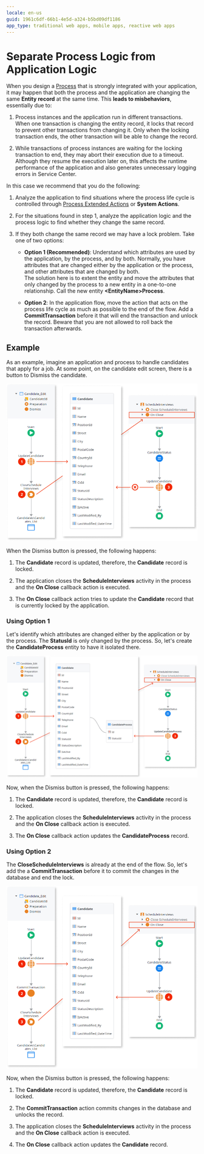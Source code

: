 ```yaml
---
locale: en-us
guid: 1961c6df-66b1-4e5d-a324-b5bd09df1186
app_type: traditional web apps, mobile apps, reactive web apps
---
```


# Separate Process Logic from Application Logic

When you design a [Process](../intro.md) that is strongly integrated with your application, it may happen that both the process and the application are changing the same **Entity record** at the same time. This **leads to misbehaviors**, essentially due to:

1. Process instances and the application run in different transactions. When one transaction is changing the entity record, it locks that record to prevent other transactions from changing it. Only when the locking transaction ends, the other transaction will be able to change the record.

2. While transactions of process instances are waiting for the locking transaction to end, they may abort their execution due to a timeout. Although they resume the execution later on, this affects the runtime performance of the application and also generates unnecessary logging errors in Service Center.

In this case we recommend that you do the following:

1. Analyze the application to find situations where the process life cycle is controlled through [Process Extended Actions](../actions-extended/intro.md) or **System Actions**.

2. For the situations found in step 1, analyze the application logic and the process logic to find whether they change the same record.

3. If they both change the same record we may have a lock problem. Take one of two options:

    * **Option 1 (Recommended)**: Understand which attributes are used by the application, by the process, and by both. Normally, you have attributes that are changed either by the application or the process, and other attributes that are changed by both.  
        The solution here is to extent the entity and move the attributes that only changed by the process to a new entity in a one-to-one relationship. Call the new entity **&lt;EntityName&gt;Process**.

    * **Option 2**: In the application flow, move the action that acts on the process life cycle as much as possible to the end of the flow. Add a **CommitTransaction** before it that will end the transaction and unlock the record. Beware that you are not allowed to roll back the transaction afterwards.


## Example

As an example, imagine an application and process to handle candidates that apply for a job. At some point, on the candidate edit screen, there is a button to Dismiss the candidate.

![Candidate Record](images/separate-logic-1-diag.png)

When the Dismiss button is pressed, the following happens:

1. The **Candidate** record is updated, therefore, the **Candidate** record is locked.

2. The application closes the **ScheduleInterviews** activity in the process and the **On Close** callback action is executed.

3. The **On Close** callback action tries to update the **Candidate** record that is currently locked by the application.

### Using Option 1

Let's identify which attributes are changed either by the application or by the process. The **StatusId** is only changed by the process. So, let's create the **CandidateProcess** entity to have it isolated there.

![Candidate Record Option 1](images/separate-logic-2-diag.png)

Now, when the Dismiss button is pressed, the following happens:

1. The **Candidate** record is updated, therefore, the **Candidate** record is locked.

2. The application closes the **ScheduleInterviews** activity in the process and the **On Close** callback action is executed.

3. The **On Close** callback action updates the **CandidateProcess** record.

### Using Option 2

The **CloseScheduleInterviews** is already at the end of the flow. So, let's add the a **CommitTransaction** before it to commit the changes in the database and end the lock.

![Candidate Record Option 2](images/separate-logic-3-diag.png)

Now, when the Dismiss button is pressed, the following happens:

1. The **Candidate** record is updated, therefore, the **Candidate** record is locked.

2. The **CommitTransaction** action commits changes in the database and unlocks the record.

3. The application closes the **ScheduleInterviews** activity in the process and the **On Close** callback action is executed.

4. The **On Close** callback action updates the **Candidate** record.
